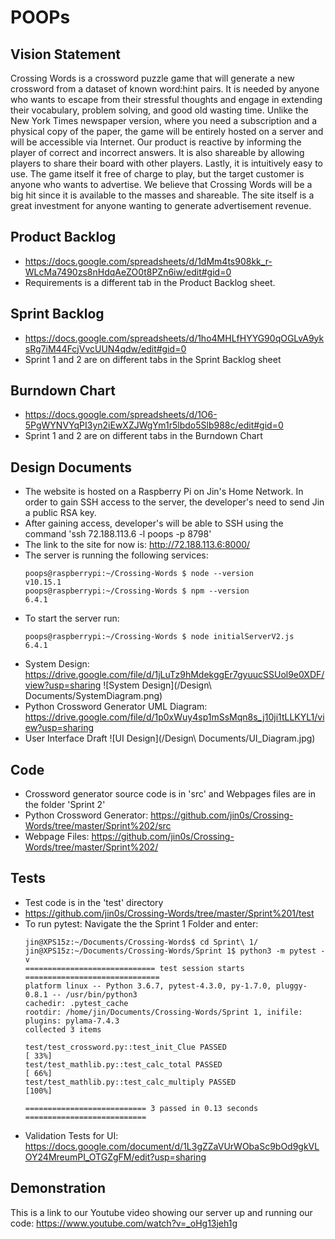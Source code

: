 # POOPs

## Vision Statement
Crossing Words is a crossword puzzle game that will generate a new crossword from a dataset of known word:hint pairs. It is needed by anyone who wants to escape from their stressful thoughts and engage in extending their vocabulary, problem solving, and good old wasting time. Unlike the New York Times newspaper version, where you need a subscription and a physical copy of the paper, the game will be entirely hosted on a server and will be accessible via Internet. Our product is reactive by informing the player of correct and incorrect answers. It is also shareable by allowing players to share their board with other players. Lastly, it is intuitively easy to use. The game itself it free of charge to play, but the target customer is anyone who wants to advertise. We believe that Crossing Words will be a big hit since it is available to the masses and shareable. The site itself is a great investment for anyone wanting to generate advertisement revenue.

## Product Backlog
* https://docs.google.com/spreadsheets/d/1dMm4ts908kk_r-WLcMa7490zs8nHdqAeZO0t8PZn6iw/edit#gid=0
* Requirements is a different tab in the Product Backlog sheet.

## Sprint Backlog
* https://docs.google.com/spreadsheets/d/1ho4MHLfHYYG90qOGLvA9yksRg7iM44FcjVvcUUN4qdw/edit#gid=0
* Sprint 1 and 2 are on different tabs in the Sprint Backlog sheet

## Burndown Chart
* https://docs.google.com/spreadsheets/d/1O6-5PgWYNVYqPI3yn2iEwXZJWgYm1r5lbdo5Slb988c/edit#gid=0
* Sprint 1 and 2 are on different tabs in the Burndown Chart

## Design Documents
* The website is hosted on a Raspberry Pi on Jin's Home Network. In order to gain SSH access to the server, the developer's need to send Jin a public RSA key.
* After gaining access, developer's will be able to SSH using the command 'ssh 72.188.113.6 -l poops -p 8798'
* The link to the site for now is: http://72.188.113.6:8000/
* The server is running the following services:
    ```
    poops@raspberrypi:~/Crossing-Words $ node --version
    v10.15.1
    poops@raspberrypi:~/Crossing-Words $ npm --version
    6.4.1
    ```
* To start the server run:
    ```
    poops@raspberrypi:~/Crossing-Words $ node initialServerV2.js
    6.4.1
    ```
* System Design: https://drive.google.com/file/d/1jLuTz9hMdekggEr7gyuucSSUol9e0XDF/view?usp=sharing
![System Design](/Design\ Documents/SystemDiagram.png)
* Python Crossword Generator UML Diagram: https://drive.google.com/file/d/1p0xWuy4sp1mSsMqn8s_j10ji1tLLKYL1/view?usp=sharing
* User Interface Draft
![UI Design](/Design\ Documents/UI_Diagram.jpg)

## Code
* Crossword generator source code is in 'src' and Webpages files are in the folder 'Sprint 2'
* Python Crossword Generator: https://github.com/jin0s/Crossing-Words/tree/master/Sprint%202/src
* Webpage Files: https://github.com/jin0s/Crossing-Words/tree/master/Sprint%202/

## Tests
* Test code is in the 'test' directory
* https://github.com/jin0s/Crossing-Words/tree/master/Sprint%201/test
* To run pytest: Navigate the the Sprint 1 Folder and enter:
    ```
    jin@XPS15z:~/Documents/Crossing-Words$ cd Sprint\ 1/
    jin@XPS15z:~/Documents/Crossing-Words/Sprint 1$ python3 -m pytest -v
    ============================= test session starts ==============================
    platform linux -- Python 3.6.7, pytest-4.3.0, py-1.7.0, pluggy-0.8.1 -- /usr/bin/python3
    cachedir: .pytest_cache
    rootdir: /home/jin/Documents/Crossing-Words/Sprint 1, inifile:
    plugins: pylama-7.4.3
    collected 3 items                                                              

    test/test_crossword.py::test_init_Clue PASSED                            [ 33%]
    test/test_mathlib.py::test_calc_total PASSED                             [ 66%]
    test/test_mathlib.py::test_calc_multiply PASSED                          [100%]

    =========================== 3 passed in 0.13 seconds ===========================                     
    ```
* Validation Tests for UI: https://docs.google.com/document/d/1L3gZZaVUrWObaSc9bOd9gkVLOY24MreumPI_OTGZgFM/edit?usp=sharing

## Demonstration

This is a link to our Youtube video showing our server up and running our code: https://www.youtube.com/watch?v=_oHg13jeh1g
